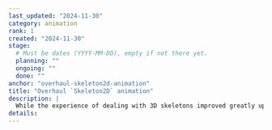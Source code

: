 ```yaml
---
last_updated: "2024-11-30"
category: animation
rank: 1
created: "2024-11-30"
stage:
  # Must be dates (YYYY-MM-DD), empty if not there yet.
  planning: ""
  ongoing: ""
  done: ""
anchor: "overhaul-skeleton2d-animation"
title: "Overhaul `Skeleton2D` animation"
description: |
  While the experience of dealing with 3D skeletons improved greatly upon the years, the same cannot be said of the 2D one. Our wish is to overhaul `Skeleton2D` animation in order to make it easier to animate and develop complex 2D figures.
details:
---
```

